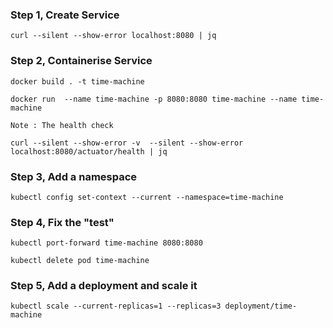 ### Step 1, Create Service

```
curl --silent --show-error localhost:8080 | jq  
```

### Step 2, Containerise Service

```
docker build . -t time-machine

docker run  --name time-machine -p 8080:8080 time-machine --name time-machine 

Note : The health check

curl --silent --show-error -v  --silent --show-error localhost:8080/actuator/health | jq

```


### Step 3, Add a namespace

```
kubectl config set-context --current --namespace=time-machine
```


### Step 4, Fix the "test" 

```
kubectl port-forward time-machine 8080:8080

kubectl delete pod time-machine
```

### Step 5, Add a deployment and scale it

```
kubectl scale --current-replicas=1 --replicas=3 deployment/time-machine
```
